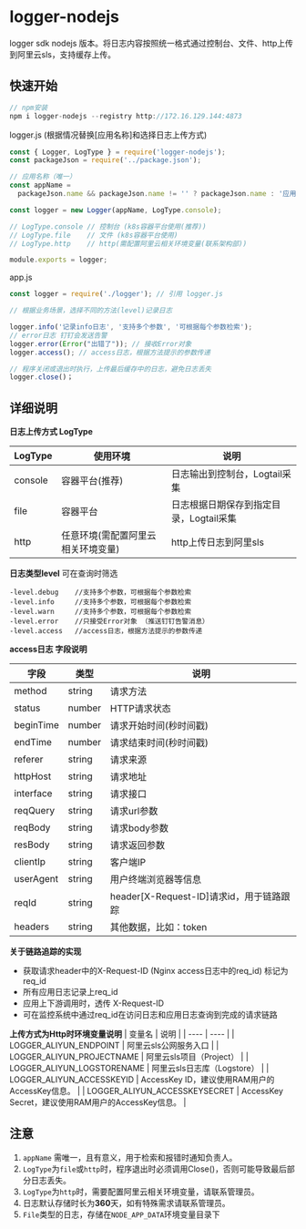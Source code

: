 # logger-nodejs

logger sdk nodejs 版本。将日志内容按照统一格式通过控制台、文件、http上传到阿里云sls，支持缓存上传。

## 快速开始

```javascript
// npm安装
npm i logger-nodejs --registry http://172.16.129.144:4873
```

logger.js (根据情况替换[应用名称]和选择日志上传方式)

```javascript
const { Logger, LogType } = require('logger-nodejs');
const packageJson = require('../package.json');

// 应用名称（唯一）
const appName =
  packageJson.name && packageJson.name != '' ? packageJson.name : '应用名称';

const logger = new Logger(appName, LogType.console);

// LogType.console // 控制台 (k8s容器平台使用(推荐))
// LogType.file    // 文件 (k8s容器平台使用)
// LogType.http    // http(需配置阿里云相关环境变量(联系架构部))

module.exports = logger;
```

app.js

```javascript
const logger = require('./logger'); // 引用 logger.js

// 根据业务场景，选择不同的方法(level)记录日志

logger.info('记录info日志', '支持多个参数', '可根据每个参数检索');
// error日志 钉钉会发送告警
logger.error(Error("出错了")); // 接收Error对象
logger.access(); // access日志，根据方法提示的参数传递

// 程序关闭或退出时执行，上传最后缓存中的日志，避免日志丢失
logger.close()；
```

## 详细说明

**日志上传方式 LogType**

|  LogType   | 使用环境  | 说明  |
|  ----  | ----  | ----  |
| console  | 容器平台(推荐) | 日志输出到控制台，Logtail采集 |
| file  | 容器平台 | 日志根据日期保存到指定目录，Logtail采集 |
| http  | 任意环境(需配置阿里云相关环境变量) | http上传日志到阿里sls |


**日志类型level**
可在查询时筛选
```code
-level.debug    //支持多个参数，可根据每个参数检索
-level.info     //支持多个参数，可根据每个参数检索
-level.warn     //支持多个参数，可根据每个参数检索
-level.error    //只接受Error对象 （推送钉钉告警消息）
-level.access   //access日志，根据方法提示的参数传递
```

**access日志 字段说明**

|  字段   | 类型  | 说明  |
|  ----  | ----  | ----  |
| method  | string | 请求方法 |
| status  | number | HTTP请求状态 |
| beginTime  | number | 请求开始时间(秒时间戳) |
| endTime  | number | 请求结束时间(秒时间戳) |
| referer  | string | 请求来源 |
| httpHost  | string | 请求地址 |
| interface  | string | 请求接口 |
| reqQuery  | string | 请求url参数 |
| reqBody  | string | 请求body参数 |
| resBody  | string | 请求返回参数 |
| clientIp  | string | 客户端IP |
| userAgent  | string | 用户终端浏览器等信息  |
| reqId  | string | header[X-Request-ID]请求id，用于链路跟踪 |
| headers  | string | 其他数据，比如：token |

**关于链路追踪的实现**
* 获取请求header中的X-Request-ID (Nginx access日志中的req_id) 标记为req_id
* 所有应用日志记录上req_id
* 应用上下游调用时，透传 X-Request-ID
* 可在监控系统中通过req_id在访问日志和应用日志查询到完成的请求链路


**上传方式为Http时环境变量说明**
|  变量名   | 说明  |
|  ----  | ----  |
| LOGGER_ALIYUN_ENDPOINT  | 阿里云sls公网服务入口 |
| LOGGER_ALIYUN_PROJECTNAME  | 阿里云sls项目（Project） |
| LOGGER_ALIYUN_LOGSTORENAME  | 阿里云sls日志库（Logstore） |
| LOGGER_ALIYUN_ACCESSKEYID  | AccessKey ID，建议使用RAM用户的AccessKey信息。 |
| LOGGER_ALIYUN_ACCESSKEYSECRET  | AccessKey Secret，建议使用RAM用户的AccessKey信息。 |

## 注意
1. `appName` 需唯一，且有意义，用于检索和报错时通知负责人。
2. `LogType`为`file`或`http`时，程序退出时必须调用Close()，否则可能导致最后部分日志丢失。
3. `LogType`为`http`时，需要配置阿里云相关环境变量，请联系管理员。
4. 日志默认存储时长为**360**天，如有特殊需求请联系管理员。
5. `File`类型的日志，存储在`NODE_APP_DATA`环境变量目录下
